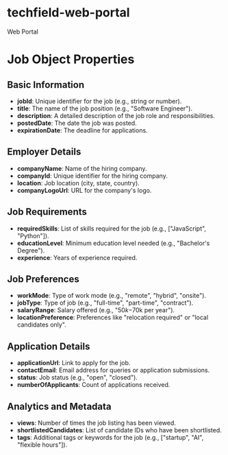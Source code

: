 # techfield-web-portal
Web Portal


# Job Object Properties

## Basic Information
- **jobId**: Unique identifier for the job (e.g., string or number).
- **title**: The name of the job position (e.g., "Software Engineer").
- **description**: A detailed description of the job role and responsibilities.
- **postedDate**: The date the job was posted.
- **expirationDate**: The deadline for applications.

## Employer Details
- **companyName**: Name of the hiring company.
- **companyId**: Unique identifier for the hiring company.
- **location**: Job location (city, state, country).
- **companyLogoUrl**: URL for the company's logo.

## Job Requirements
- **requiredSkills**: List of skills required for the job (e.g., ["JavaScript", "Python"]).
- **educationLevel**: Minimum education level needed (e.g., "Bachelor's Degree").
- **experience**: Years of experience required.

## Job Preferences
- **workMode**: Type of work mode (e.g., "remote", "hybrid", "onsite").
- **jobType**: Type of job (e.g., "full-time", "part-time", "contract").
- **salaryRange**: Salary offered (e.g., "$50k-$70k per year").
- **locationPreference**: Preferences like "relocation required" or "local candidates only".

## Application Details
- **applicationUrl**: Link to apply for the job.
- **contactEmail**: Email address for queries or application submissions.
- **status**: Job status (e.g., "open", "closed").
- **numberOfApplicants**: Count of applications received.

## Analytics and Metadata
- **views**: Number of times the job listing has been viewed.
- **shortlistedCandidates**: List of candidate IDs who have been shortlisted.
- **tags**: Additional tags or keywords for the job (e.g., ["startup", "AI", "flexible hours"]).
